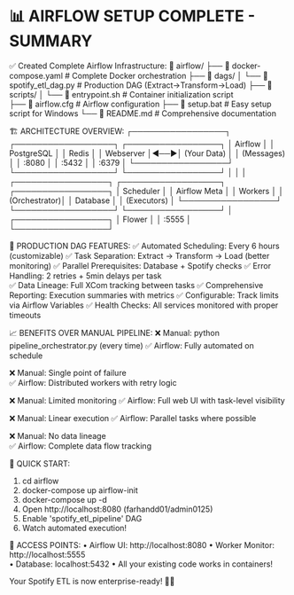 📊 AIRFLOW SETUP COMPLETE - SUMMARY
=========================================

✅ Created Complete Airflow Infrastructure:
📁 airflow/
├── 📄 docker-compose.yaml     # Complete Docker orchestration
├── 📁 dags/
│   └── 🎵 spotify_etl_dag.py  # Production DAG (Extract→Transform→Load)
├── 📁 scripts/
│   └── 🔧 entrypoint.sh      # Container initialization script  
├── 📄 airflow.cfg            # Airflow configuration
├── 📄 setup.bat              # Easy setup script for Windows
└── 📖 README.md              # Comprehensive documentation

🏗️ ARCHITECTURE OVERVIEW:
┌─────────────────┐    ┌──────────────────┐    ┌─────────────────┐
│   Airflow       │    │    PostgreSQL    │    │     Redis       │
│   Webserver     │◄──►│   (Your Data)    │    │   (Messages)    │
│   :8080         │    │   :5432          │    │   :6379         │
└─────────────────┘    └──────────────────┘    └─────────────────┘
         │                       │                       │
┌─────────────────┐    ┌──────────────────┐    ┌─────────────────┐
│   Scheduler     │    │   Airflow Meta   │    │    Workers      │
│   (Orchestrator)│    │   Database       │    │   (Executors)   │
└─────────────────┘    └──────────────────┘    └─────────────────┘
                                │
                    ┌─────────────────┐
                    │     Flower      │
                    │   :5555         │
                    └─────────────────┘

🎯 PRODUCTION DAG FEATURES:
✅ Automated Scheduling: Every 6 hours (customizable)
✅ Task Separation: Extract → Transform → Load (better monitoring)
✅ Parallel Prerequisites: Database + Spotify checks
✅ Error Handling: 2 retries + 5min delays per task  
✅ Data Lineage: Full XCom tracking between tasks
✅ Comprehensive Reporting: Execution summaries with metrics
✅ Configurable: Track limits via Airflow Variables
✅ Health Checks: All services monitored with proper timeouts

📈 BENEFITS OVER MANUAL PIPELINE:
❌ Manual: python pipeline_orchestrator.py (every time)
✅ Airflow: Fully automated on schedule

❌ Manual: Single point of failure  
✅ Airflow: Distributed workers with retry logic

❌ Manual: Limited monitoring
✅ Airflow: Full web UI with task-level visibility

❌ Manual: Linear execution
✅ Airflow: Parallel tasks where possible

❌ Manual: No data lineage  
✅ Airflow: Complete data flow tracking

🚀 QUICK START:
1. cd airflow
2. docker-compose up airflow-init
3. docker-compose up -d  
4. Open http://localhost:8080 (farhandd01/admin0125)
5. Enable 'spotify_etl_pipeline' DAG
6. Watch automated execution!

🔗 ACCESS POINTS:
• Airflow UI: http://localhost:8080
• Worker Monitor: http://localhost:5555  
• Database: localhost:5432
• All your existing code works in containers!

Your Spotify ETL is now enterprise-ready! 🎵✨